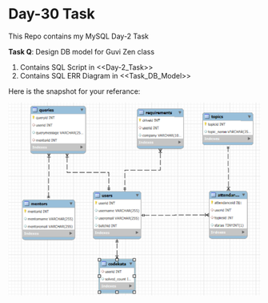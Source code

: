 # Day-30 Task

This Repo contains my MySQL Day-2 Task

<b>Task Q</b>: Design DB model for Guvi Zen class

1. Contains SQL Script in <<Day-2_Task>>
2. Contains SQL ERR Diagram in <<Task_DB_Model>>

Here is the snapshot for your referance:

<img src="Task_Pic.png" alt=""/>